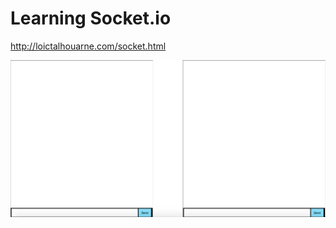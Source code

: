 # Learning Socket.io 

http://loictalhouarne.com/socket.html

![alt](https://github.com/ltalhouarne/socket-chat/blob/master/sc.png)
